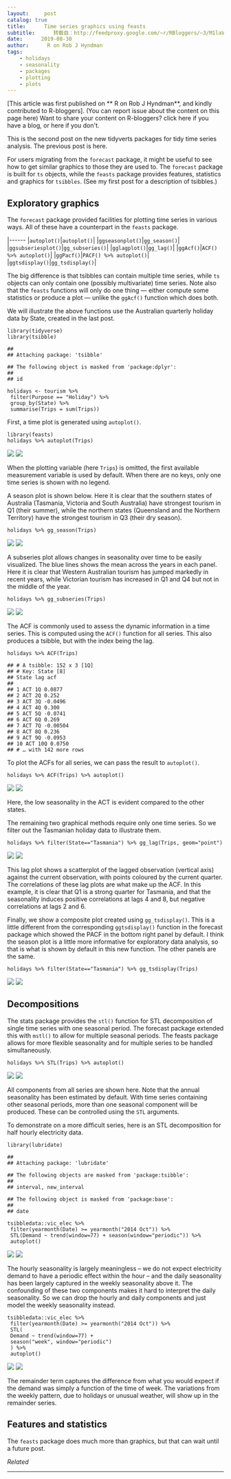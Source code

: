 ```yaml
---
layout:     post
catalog: true
title:      Time series graphics using feasts
subtitle:      转载自：http://feedproxy.google.com/~r/RBloggers/~3/M1laVun4LPY/
date:      2019-08-30
author:      R on Rob J Hyndman
tags:
    - holidays
    - seasonality
    - packages
    - plotting
    - plots
---
```




[This article was first published on ** R on Rob J Hyndman**, and kindly contributed to R-bloggers]. (You can report issue about the content on this page here)
Want to share your content on R-bloggers? click here if you have a blog, or here if you don't.



This is the second post on the new tidyverts packages for tidy time series analysis. The previous post is here.

For users migrating from the `forecast` package, it might be useful to see how to get similar graphics to those they are used to. The `forecast` package is built for `ts` objects, while the `feasts` package provides features, statistics and graphics for `tsibbles`. (See my first post for a description of tsibbles.)

## Exploratory graphics

The `forecast` package provided facilities for plotting time series in various ways. All of these have a counterpart in the `feasts` package.

|------
|`autoplot()`|`autoplot()`|
|`ggseasonplot()`|`gg_season()`|
|`ggsubseriesplot()`|`gg_subseries()`|
|`gglagplot()`|`gg_lag()`|
|`ggAcf()`|`ACF() %>% autoplot()`|
|`ggPacf()`|`PACF() %>% autoplot()`|
|`ggtsdisplay()`|`gg_tsdisplay()`|

The big difference is that tsibbles can contain multiple time series, while `ts` objects can only contain one (possibly multivariate) time series. Note also that the `feasts` functions will only do one thing — either compute some statistics or produce a plot — unlike the `ggAcf()` function which does both.

We will illustrate the above functions use the Australian quarterly holiday data by State, created in the last post.

```
library(tidyverse)
library(tsibble)
```

```
## 
## Attaching package: 'tsibble'
```

```
## The following object is masked from 'package:dplyr':
## 
## id
```

```
holidays <- tourism %>%
 filter(Purpose == "Holiday") %>%
 group_by(State) %>%
 summarise(Trips = sum(Trips))
```

First, a time plot is generated using `autoplot()`.

```
library(feasts)
holidays %>% autoplot(Trips)
```

![](https://i2.wp.com/robjhyndman.com/hyndsight/2019-08-feasts_files/figure-html/autoplot-1.png?w=450&is-pending-load=1#038;ssl=1)
![](https://i2.wp.com/robjhyndman.com/hyndsight/2019-08-feasts_files/figure-html/autoplot-1.png?w=450&ssl=1)


When the plotting variable (here `Trips`) is omitted, the first available measurement variable is used by default. When there are no keys, only one time series is shown with no legend.

A season plot is shown below. Here it is clear that the southern states of Australia (Tasmania, Victoria and South Australia) have strongest tourism in Q1 (their summer), while the northern states (Queensland and the Northern Territory) have the strongest tourism in Q3 (their dry season).

```
holidays %>% gg_season(Trips)
```

![](https://i1.wp.com/robjhyndman.com/hyndsight/2019-08-feasts_files/figure-html/gg_season-1.png?w=450&is-pending-load=1#038;ssl=1)
![](https://i1.wp.com/robjhyndman.com/hyndsight/2019-08-feasts_files/figure-html/gg_season-1.png?w=450&ssl=1)


A subseries plot allows changes in seasonality over time to be easily visualized. The blue lines shows the mean across the years in each panel. Here it is clear that Western Australian tourism has jumped markedly in recent years, while Victorian tourism has increased in Q1 and Q4 but not in the middle of the year.

```
holidays %>% gg_subseries(Trips)
```

![](https://i0.wp.com/robjhyndman.com/hyndsight/2019-08-feasts_files/figure-html/gg_subseries-1.png?w=450&is-pending-load=1#038;ssl=1)
![](https://i0.wp.com/robjhyndman.com/hyndsight/2019-08-feasts_files/figure-html/gg_subseries-1.png?w=450&ssl=1)


The ACF is commonly used to assess the dynamic information in a time series. This is computed using the `ACF()` function for all series. This also produces a tsibble, but with the index being the lag.

```
holidays %>% ACF(Trips)
```

```
## # A tsibble: 152 x 3 [1Q]
## # Key: State [8]
## State lag acf
## 
## 1 ACT 1Q 0.0877 
## 2 ACT 2Q 0.252 
## 3 ACT 3Q -0.0496 
## 4 ACT 4Q 0.300 
## 5 ACT 5Q -0.0741 
## 6 ACT 6Q 0.269 
## 7 ACT 7Q -0.00504
## 8 ACT 8Q 0.236 
## 9 ACT 9Q -0.0953 
## 10 ACT 10Q 0.0750 
## # … with 142 more rows
```

To plot the ACFs for all series, we can pass the result to `autoplot()`.

```
holidays %>% ACF(Trips) %>% autoplot()
```

![](https://i0.wp.com/robjhyndman.com/hyndsight/2019-08-feasts_files/figure-html/ACFplot-1.png?w=450&is-pending-load=1#038;ssl=1)
![](https://i0.wp.com/robjhyndman.com/hyndsight/2019-08-feasts_files/figure-html/ACFplot-1.png?w=450&ssl=1)


Here, the low seasonality in the ACT is evident compared to the other states.

The remaining two graphical methods require only one time series. So we filter out the Tasmanian holiday data to illustrate them.

```
holidays %>% filter(State=="Tasmania") %>% gg_lag(Trips, geom="point")
```

![](https://i0.wp.com/robjhyndman.com/hyndsight/2019-08-feasts_files/figure-html/lagplot-1.png?w=450&is-pending-load=1#038;ssl=1)
![](https://i0.wp.com/robjhyndman.com/hyndsight/2019-08-feasts_files/figure-html/lagplot-1.png?w=450&ssl=1)


This lag plot shows a scatterplot of the lagged observation (vertical axis) against the current observation, with points coloured by the current quarter. The correlations of these lag plots are what make up the ACF. In this example, it is clear that Q1 is a strong quarter for Tasmania, and that the seasonality induces positive correlations at lags 4 and 8, but negative correlations at lags 2 and 6.

Finally, we show a composite plot created using `gg_tsdisplay()`. This is a little different from the corresponding `ggtsdisplay()` function in the forecast package which showed the PACF in the bottom right panel by default. I think the season plot is a little more informative for exploratory data analysis, so that is what is shown by default in this new function. The other panels are the same.

```
holidays %>% filter(State=="Tasmania") %>% gg_tsdisplay(Trips)
```

![](https://i0.wp.com/robjhyndman.com/hyndsight/2019-08-feasts_files/figure-html/gg_tsdisplay-1.png?w=450&is-pending-load=1#038;ssl=1)
![](https://i0.wp.com/robjhyndman.com/hyndsight/2019-08-feasts_files/figure-html/gg_tsdisplay-1.png?w=450&ssl=1)


## Decompositions

The stats package provides the `stl()` function for STL decomposition of single time series with one seasonal period. The forecast package extended this with `mstl()` to allow for multiple seasonal periods. The feasts package allows for more flexible seasonality and for multiple series to be handled simultaneously.

```
holidays %>% STL(Trips) %>% autoplot()
```

![](https://i1.wp.com/robjhyndman.com/hyndsight/2019-08-feasts_files/figure-html/stl-1.png?w=450&is-pending-load=1#038;ssl=1)
![](https://i1.wp.com/robjhyndman.com/hyndsight/2019-08-feasts_files/figure-html/stl-1.png?w=450&ssl=1)


All components from all series are shown here. Note that the annual seasonality has been estimated by default. With time series containing other seasonal periods, more than one seasonal component will be produced. These can be controlled using the `STL` arguments.

To demonstrate on a more difficult series, here is an STL decomposition for half hourly electricity data.

```
library(lubridate)
```

```
## 
## Attaching package: 'lubridate'
```

```
## The following objects are masked from 'package:tsibble':
## 
## interval, new_interval
```

```
## The following object is masked from 'package:base':
## 
## date
```

```
tsibbledata::vic_elec %>%
 filter(yearmonth(Date) >= yearmonth("2014 Oct")) %>%
 STL(Demand ~ trend(window=77) + season(window="periodic")) %>%
 autoplot()
```

![](https://i0.wp.com/robjhyndman.com/hyndsight/2019-08-feasts_files/figure-html/stl2-1.png?w=450&is-pending-load=1#038;ssl=1)
![](https://i0.wp.com/robjhyndman.com/hyndsight/2019-08-feasts_files/figure-html/stl2-1.png?w=450&ssl=1)


The hourly seasonality is largely meaningless – we do not expect electricity demand to have a periodic effect within the hour – and the daily seasonality has been largely captured in the weekly seasonality above it. The confounding of these two components makes it hard to interpret the daily seasonality. So we can drop the hourly and daily components and just model the weekly seasonality instead.

```
tsibbledata::vic_elec %>%
 filter(yearmonth(Date) >= yearmonth("2014 Oct")) %>%
 STL(
 Demand ~ trend(window=77) +
 season("week", window="periodic")
 ) %>%
 autoplot()
```

![](https://i2.wp.com/robjhyndman.com/hyndsight/2019-08-feasts_files/figure-html/stl3-1.png?w=450&is-pending-load=1#038;ssl=1)
![](https://i2.wp.com/robjhyndman.com/hyndsight/2019-08-feasts_files/figure-html/stl3-1.png?w=450&ssl=1)


The remainder term captures the difference from what you would expect if the demand was simply a function of the time of week. The variations from the weekly pattern, due to holidays or unusual weather, will show up in the remainder series.

## Features and statistics

The `feasts` package does much more than graphics, but that can wait until a future post.


*Related*






---
